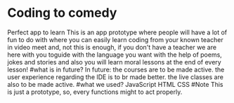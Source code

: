 # Coding to comedy
Perfect app to learn
This is an app prototype where people will have a lot of fun to do with where you can easily learn coding from your known teacher in video meet and, not this is enough, if you don't have a teacher we are here with you toguide with the language you want with the help of poems, jokes and stories and also you will learn moral lessons at the end of every lesson!
#what is in future?
In future: 
the courses are to be made active.
the user experience regarding the IDE is to br made better.
the live classes are also to be made active.
#what we used?
JavaScript
HTML
CSS
#Note
This is just a prototype, so, every functions might to act properly.
